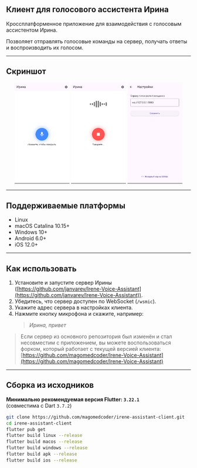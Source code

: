 ## Клиент для голосового ассистента Ирина

Кроссплатформенное приложение для взаимодействия с голосовым ассистентом Ирина.

Позволяет отправлять голосовые команды на сервер, получать ответы и воспроизводить их голосом.

---

## Скриншот

<p align="center">
  <img src="screenshots/preview_1.png" width="150" alt="Экран 1">
  <img src="screenshots/preview_2.png" width="150" alt="Экран 2">
  <img src="screenshots/preview_3.png" width="150" alt="Экран 3">
</p>

---

## Поддерживаемые платформы

- Linux
- macOS Catalina 10.15+
- Windows 10+
- Android 6.0+
- iOS 12.0+

---

## Как использовать

1. Установите и запустите сервер Ирины ([https://github.com/janvarev/Irene-Voice-Assistant](https://github.com/janvarev/Irene-Voice-Assistant)).
2. Убедитесь, что сервер доступен по WebSocket (`/wsmic`).
3. Укажите адрес сервера в настройках клиента.
4. Нажмите кнопку микрофона и скажите, например:
   > _Ирина, привет_

> Если сервер из основного репозитория был изменён и стал несовместим с приложением, вы можете воспользоваться форком, который работает с текущей версией клиента:  
> [https://github.com/magomedcoder/Irene-Voice-Assistant](https://github.com/magomedcoder/Irene-Voice-Assistant)

---

## Сборка из исходников

**Минимально рекомендуемая версия Flutter: `3.22.1`**  
(совместима с Dart `3.7.2`)

```bash
git clone https://github.com/magomedcoder/irene-assistant-client.git
cd irene-assistant-client
flutter pub get
flutter build linux --release
flutter build macos --release
flutter build windows --release
flutter build apk --release
flutter build ios --release
```
